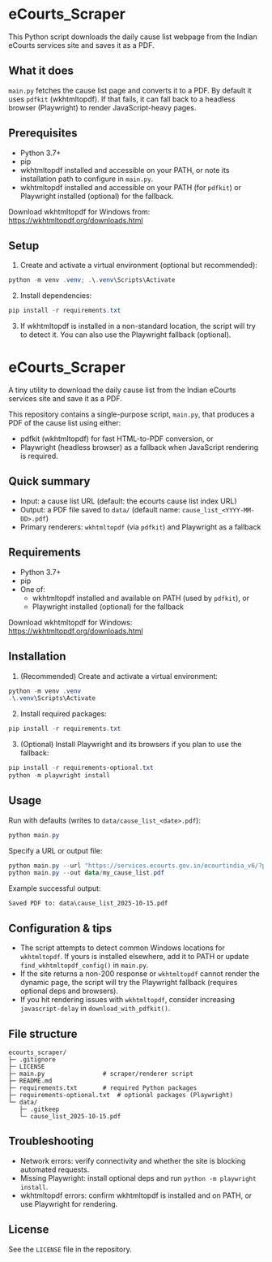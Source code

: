 # eCourts_Scraper

This Python script downloads the daily cause list webpage from the Indian eCourts services site and saves it as a PDF.

## What it does

`main.py` fetches the cause list page and converts it to a PDF. By default it uses `pdfkit` (wkhtmltopdf). If that fails, it can fall back to a headless browser (Playwright) to render JavaScript-heavy pages.

## Prerequisites

- Python 3.7+
- pip
- wkhtmltopdf installed and accessible on your PATH, or note its installation path to configure in `main.py`.
 - wkhtmltopdf installed and accessible on your PATH (for `pdfkit`) or Playwright installed (optional) for the fallback.

Download wkhtmltopdf for Windows from: https://wkhtmltopdf.org/downloads.html

## Setup

1. Create and activate a virtual environment (optional but recommended):

```powershell
python -m venv .venv; .\.venv\Scripts\Activate
```

2. Install dependencies:

```powershell
pip install -r requirements.txt
```

3. If wkhtmltopdf is installed in a non-standard location, the script will try to detect it. You can also use the Playwright fallback (optional).


# eCourts_Scraper

A tiny utility to download the daily cause list from the Indian eCourts services site and save it as a PDF.

This repository contains a single-purpose script, `main.py`, that produces a PDF of the cause list using either:

- pdfkit (wkhtmltopdf) for fast HTML-to-PDF conversion, or
- Playwright (headless browser) as a fallback when JavaScript rendering is required.

## Quick summary

- Input: a cause list URL (default: the ecourts cause list index URL)
- Output: a PDF file saved to `data/` (default name: `cause_list_<YYYY-MM-DD>.pdf`)
- Primary renderers: `wkhtmltopdf` (via `pdfkit`) and Playwright as a fallback

## Requirements

- Python 3.7+
- pip
- One of:
  - wkhtmltopdf installed and available on PATH (used by `pdfkit`), or
  - Playwright installed (optional) for the fallback

Download wkhtmltopdf for Windows: https://wkhtmltopdf.org/downloads.html

## Installation

1. (Recommended) Create and activate a virtual environment:

```powershell
python -m venv .venv
.\.venv\Scripts\Activate
```

2. Install required packages:

```powershell
pip install -r requirements.txt
```

3. (Optional) Install Playwright and its browsers if you plan to use the fallback:

```powershell
pip install -r requirements-optional.txt
python -m playwright install
```

## Usage

Run with defaults (writes to `data/cause_list_<date>.pdf`):

```powershell
python main.py
```

Specify a URL or output file:

```powershell
python main.py --url "https://services.ecourts.gov.in/ecourtindia_v6/?p=caselist/index/"
python main.py --out data/my_cause_list.pdf
```

Example successful output:

```
Saved PDF to: data\cause_list_2025-10-15.pdf
```

## Configuration & tips

- The script attempts to detect common Windows locations for `wkhtmltopdf`. If yours is installed elsewhere, add it to PATH or update `find_wkhtmltopdf_config()` in `main.py`.
- If the site returns a non-200 response or `wkhtmltopdf` cannot render the dynamic page, the script will try the Playwright fallback (requires optional deps and browsers).
- If you hit rendering issues with `wkhtmltopdf`, consider increasing `javascript-delay` in `download_with_pdfkit()`.

## File structure

```
ecourts_scraper/
├─ .gitignore
├─ LICENSE
├─ main.py                # scraper/renderer script
├─ README.md
├─ requirements.txt       # required Python packages
├─ requirements-optional.txt  # optional packages (Playwright)
└─ data/
   ├─ .gitkeep
   └─ cause_list_2025-10-15.pdf
```

## Troubleshooting

- Network errors: verify connectivity and whether the site is blocking automated requests.
- Missing Playwright: install optional deps and run `python -m playwright install`.
- wkhtmltopdf errors: confirm wkhtmltopdf is installed and on PATH, or use Playwright for rendering.

## License

See the `LICENSE` file in the repository.
